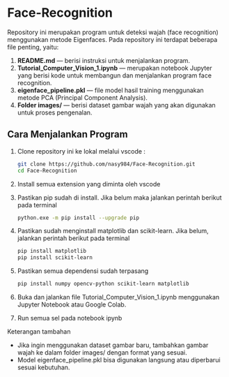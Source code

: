 # Face-Recognition

Repository ini merupakan program untuk deteksi wajah (face recognition) menggunakan metode Eigenfaces. Pada repository ini terdapat beberapa file penting, yaitu:

1. **README.md** — berisi instruksi untuk menjalankan program.
2. **Tutorial_Computer_Vision_1.ipynb** — merupakan notebook Jupyter yang berisi kode untuk membangun dan menjalankan program face recognition.
3. **eigenface_pipeline.pkl** — file model hasil training menggunakan metode PCA (Principal Component Analysis).
4. **Folder images/** — berisi dataset gambar wajah yang akan digunakan untuk proses pengenalan.

## Cara Menjalankan Program

1. Clone repository ini ke lokal melalui vscode :

   ```bash
   git clone https://github.com/nasy984/Face-Recognition.git
   cd Face-Recognition
2. Install semua extension yang diminta oleh vscode
3. Pastikan pip sudah di install. Jika belum maka jalankan perintah berikut pada terminal
    ```bash
   python.exe -m pip install --upgrade pip
5. Pastikan sudah menginstall matplotlib dan scikit-learn. Jika belum, jalankan perintah berikut pada terminal
    ```bash
   pip install matplotlib
   pip install scikit-learn
7. Pastikan semua dependensi sudah terpasang
     ```bash
   pip install numpy opencv-python scikit-learn matplotlib
8. Buka dan jalankan file Tutorial_Computer_Vision_1.ipynb menggunakan Jupyter Notebook atau Google Colab.
9. Run semua sel pada notebook ipynb

Keterangan tambahan 
- Jika ingin menggunakan dataset gambar baru, tambahkan gambar wajah ke dalam folder images/ dengan format yang sesuai.
- Model eigenface_pipeline.pkl bisa digunakan langsung atau diperbarui sesuai kebutuhan.
